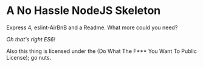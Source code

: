 # A No Hassle NodeJS Skeleton

Express 4, eslint-AirBnB and a Readme. What more could you need?

*Oh that's right *ES6*!*

Also this thing is licensed under the (Do What The F*** You Want To Public License); go nuts.